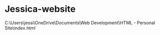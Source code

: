 # Jessica-website
C:\Users\jessi\OneDrive\Documents\Web Development\HTML - Personal Site\index.html
